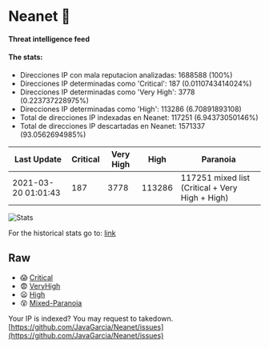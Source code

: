 # Neanet :hocho:
#### Threat intelligence feed
#### The stats:

- Direcciones IP con mala reputacion analizadas: 1688588 (100%)
- Direcciones IP determinadas como 'Critical':  187 (0.0110743414024%)
- Direcciones IP determinadas como 'Very High':  3778 (0.223737228975%)
- Direcciones IP determinadas como 'High':  113286 (6.70891893108)
- Total de direcciones IP indexadas en Neanet:  117251 (6.94373050146%)
- Total de direcciones IP descartadas en Neanet:  1571337 (93.0562694985%)

| Last Update | Critical | Very High | High | Paranoia |
| --- | --- | --- | --- | --- |
| 2021-03-20 01:01:43 | 187 | 3778 | 113286 | 117251 mixed list (Critical + Very High + High)|

![Stats](https://docs.google.com/spreadsheets/d/e/2PACX-1vSnaNMIXVabIpDJjufMlzH7poXnshF3mgd8Is1g9ytUEzVsP5my4Trn8f-xkoLLQ38xpL3HtmUexLo6/pubchart?oid=501124687&format=image)

For the historical stats go to: [link](/stats.csv)
## Raw
- :scream: [Critical](https://raw.githubusercontent.com/JavaGarcia/Neanet/master/blacklists/neanet_critical.txt)
- :fearful: [VeryHigh](https://raw.githubusercontent.com/JavaGarcia/Neanet/master/blacklists/neanet_veryHigh.txtt)
- :frowning: [High](https://raw.githubusercontent.com/JavaGarcia/Neanet/master/blacklists/neanet_high.txt)
- :dizzy_face: [Mixed-Paranoia](https://raw.githubusercontent.com/JavaGarcia/Neanet/master/blacklists/neanet_all.txt)


Your IP is indexed? You may request to takedown. [https://github.com/JavaGarcia/Neanet/issues](https://github.com/JavaGarcia/Neanet/issues)





























































































































































































































































































































































































































































































































































































































































































































































































































































































































































































































































































































































































































































































































































































































































































































































































































































































































































































































































































































































































































































































































































































































































































































































































































































































































































































































































































































































































































































































































































































































































































































































































































































































































































































































































































































































































































































































































































































































































































































































































































































































































































































































































































































































































































































































































































































































































































































































































































































































































































































































































































































































































